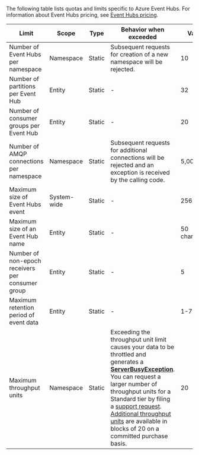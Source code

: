 The following table lists quotas and limits specific to Azure Event Hubs. For information about Event Hubs pricing, see [Event Hubs pricing](https://azure.microsoft.com/pricing/details/event-hubs/).

| Limit | Scope | Type | Behavior when exceeded | Value |
| --- | --- | --- | --- | --- |
| Number of Event Hubs per namespace |Namespace |Static |Subsequent requests for creation of a new namespace will be rejected. |10 |
| Number of partitions per Event Hub |Entity |Static |- |32 |
| Number of consumer groups per Event Hub |Entity |Static |- |20 |
| Number of AMQP connections per namespace |Namespace |Static |Subsequent requests for additional connections will be rejected and an exception is received by the calling code. |5,000 |
| Maximum size of Event Hubs event|System-wide |Static |- |256 KB |
| Maximum size of an Event Hub name |Entity |Static |- |50 characters |
| Number of non-epoch receivers per consumer group |Entity |Static |- |5 |
| Maximum retention period of event data |Entity |Static |- |1-7 days |
| Maximum throughput units |Namespace |Static |Exceeding the throughput unit limit causes your data to be throttled and generates a **[ServerBusyException](/dotnet/api/microsoft.servicebus.messaging.serverbusyexception)**. You can request a larger number of throughput units for a Standard tier by filing a [support request](/azure/azure-supportability/how-to-create-azure-support-request). [Additional throughput units](../articles/event-hubs/event-hubs-auto-inflate.md) are available in blocks of 20 on a committed purchase basis. |20 |

